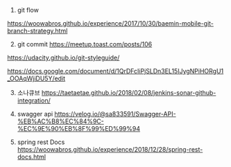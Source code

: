 

1. git flow

https://woowabros.github.io/experience/2017/10/30/baemin-mobile-git-branch-strategy.html

2. git commit 
https://meetup.toast.com/posts/106

https://udacity.github.io/git-styleguide/

https://docs.google.com/document/d/1QrDFcIiPjSLDn3EL15IJygNPiHORgU1_OOAqWjiDU5Y/edit


3. 소나큐브
https://taetaetae.github.io/2018/02/08/jenkins-sonar-github-integration/


4. swagger api
https://velog.io/@sa833591/Swagger-API-%EB%AC%B8%EC%84%9C-%EC%9E%90%EB%8F%99%ED%99%94


5. spring rest Docs
https://woowabros.github.io/experience/2018/12/28/spring-rest-docs.html
